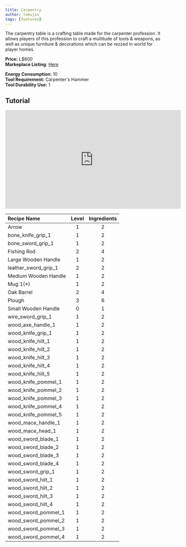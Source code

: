 ```yaml
---
title: Carpentry
author: temujin
tags: [features]
---
```

The carpentry table is a crafting table made for the carpenter profession. It allows players of this profession to craft a multitude of tools & weapons, as well as unique furniture & decorations which can be rezzed in world for player homes.

**Price:** L$600<br>
**Markeplace Listing**: [Here](https://marketplace.secondlife.com/p/SLC-Craftables-Carpentry-Station/19198361)<br>

**Energy Consumption:** 10<br>
**Tool Requirement:** Carpenter's Hammer<br>
**Tool Durability Use:** 1

## Tutorial
<iframe width="560" height="315" src="https://www.youtube.com/embed/441VR-o1nFY" frameborder="0" allow="accelerometer; autoplay; encrypted-media; gyroscope; picture-in-picture" allowfullscreen></iframe>

| Recipe Name          | Level | Ingredients |
|:---------------------|:-----:|:-----------:|
| Arrow                |   1   |     2       |
| bone_knife_grip_1    |   1   |     2       |
| bone_sword_grip_1    |   1   |     2       |
| Fishing Rod          |   2   |     4       |
| Large Wooden Handle  |   1   |     2       |
| leather_sword_grip_1 |   2   |     2       |
| Medium Wooden Handle |   1   |     2       |
| Mug 1(*)             |   1   |     2       |
| Oak Barrel           |   2   |     4       |
| Plough               |   3   |     6       |
| Small Wooden Handle  |   0   |     1       |
| wire_sword_grip_1    |   1   |     2       |
| wood_axe_handle_1    |   1   |     2       |
| wood_knife_grip_1    |   1   |     2       |
| wood_knife_hilt_1    |   1   |     2       |
| wood_knife_hilt_2    |   1   |     2       |
| wood_knife_hilt_3    |   1   |     2       |
| wood_knife_hilt_4    |   1   |     2       |
| wood_knife_hilt_5    |   1   |     2       |
| wood_knife_pommel_1  |   1   |     2       |
| wood_knife_pommel_2  |   1   |     2       |
| wood_knife_pommel_3  |   1   |     2       |
| wood_knife_pommel_4  |   1   |     2       |
| wood_knife_pommel_5  |   1   |     2       |
| wood_mace_handle_1   |   1   |     2       |
| wood_mace_head_1     |   1   |     2       |
| wood_sword_blade_1   |   1   |     2       |
| wood_sword_blade_2   |   1   |     2       |
| wood_sword_blade_3   |   1   |     2       |
| wood_sword_blade_4   |   1   |     2       |
| wood_sword_grip_1    |   1   |     2       |
| wood_sword_hilt_1    |   1   |     2       |
| wood_sword_hilt_2    |   1   |     2       |
| wood_sword_hilt_3    |   1   |     2       |
| wood_sword_hilt_4    |   1   |     2       |
| wood_sword_pommel_1  |   1   |     2       |
| wood_sword_pommel_2  |   1   |     2       |
| wood_sword_pommel_3  |   1   |     2       |
| wood_sword_pommel_4  |   1   |     2       |

